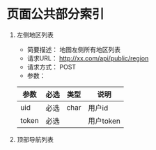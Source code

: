 # 页面公共部分索引
1.  左侧地区列表

    * 简要描述：
    地图左侧所有地区列表
    * 请求URL：
    http://xx.com/api/public/region
    * 请求方式：
    POST
    *    参数：
    
    <table><thead><th>参数</th><th>必选</th><th>类型</th><th>说明</th></thead><tbody><tr><td>uid</td><td>必选</td><td>char</td><td>用户id</td></tr><tr><td>token</td><td>必选</td><td></td><td>用户token</td></tr></tbody></table>
    
1.  顶部导航列表
    
